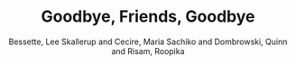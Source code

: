 ---
type: 'article'
pubkey: 'DSC13'
author: 'Bessette, Lee Skallerup and Cecire, Maria Sachiko and Dombrowski, Quinn and Risam, Roopika'
title: "Goodbye, Friends, Goodbye"
journal: 'The Data-Sitters Club'
volume: '13'
url: 'https://datasittersclub.github.io/site/dsc13.html'
year: 2022
project: 'data-sitters-club'
---